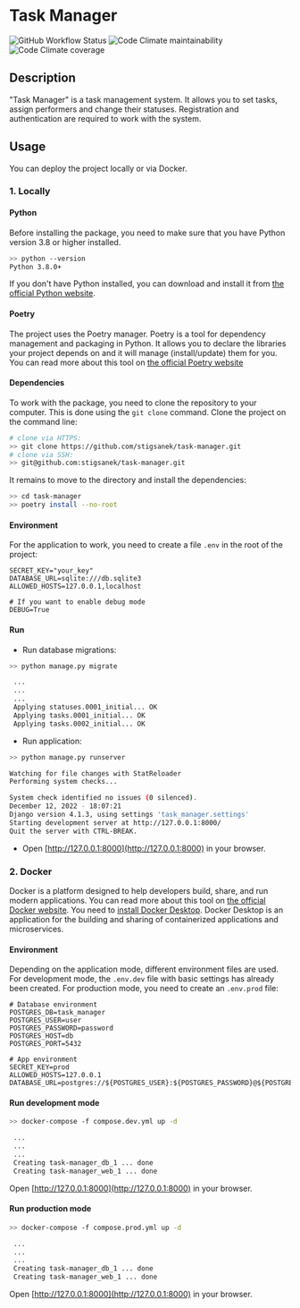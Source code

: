 # Task Manager

![GitHub Workflow Status](https://img.shields.io/github/actions/workflow/status/stigsanek/task-manager/pyci.yml?branch=main)
![Code Climate maintainability](https://img.shields.io/codeclimate/maintainability/stigsanek/task-manager)
![Code Climate coverage](https://img.shields.io/codeclimate/coverage/stigsanek/task-manager)

## Description

"Task Manager" is a task management system. It allows you to set tasks, assign performers and change their statuses.
Registration and authentication are required to work with the system.

## Usage

You can deploy the project locally or via Docker.

### 1. Locally

#### Python

Before installing the package, you need to make sure that you have Python version 3.8 or higher installed.

```bash
>> python --version
Python 3.8.0+
```

If you don't have Python installed, you can download and install it
from [the official Python website](https://www.python.org/downloads/).

#### Poetry

The project uses the Poetry manager. Poetry is a tool for dependency management and packaging in Python. It allows you
to declare the libraries your project depends on and it will manage (install/update) them for you. You can read more
about this tool on [the official Poetry website](https://python-poetry.org/)

#### Dependencies

To work with the package, you need to clone the repository to your computer. This is done using the `git clone` command.
Clone the project on the command line:

```bash
# clone via HTTPS:
>> git clone https://github.com/stigsanek/task-manager.git
# clone via SSH:
>> git@github.com:stigsanek/task-manager.git
```

It remains to move to the directory and install the dependencies:

```bash
>> cd task-manager
>> poetry install --no-root
```

#### Environment

For the application to work, you need to create a file `.env` in the root of the project:

```
SECRET_KEY="your_key"
DATABASE_URL=sqlite:///db.sqlite3
ALLOWED_HOSTS=127.0.0.1,localhost

# If you want to enable debug mode
DEBUG=True
```

#### Run

* Run database migrations:

```bash
>> python manage.py migrate

 ...
 ...
 ...
 Applying statuses.0001_initial... OK
 Applying tasks.0001_initial... OK
 Applying tasks.0002_initial... OK
```

* Run application:

```bash
>> python manage.py runserver

Watching for file changes with StatReloader
Performing system checks...

System check identified no issues (0 silenced).
December 12, 2022 - 18:07:21
Django version 4.1.3, using settings 'task_manager.settings'
Starting development server at http://127.0.0.1:8000/
Quit the server with CTRL-BREAK.
```

* Open [http://127.0.0.1:8000](http://127.0.0.1:8000) in your browser.

### 2. Docker

Docker is a platform designed to help developers build, share, and run modern applications.
You can read more about this tool on [the official Docker website](https://www.docker.com/).
You need to [install Docker Desktop](https://www.docker.com/products/docker-desktop/).
Docker Desktop is an application for the building and sharing of containerized applications and microservices.

#### Environment

Depending on the application mode, different environment files are used.
For development mode, the `.env.dev` file with basic settings has already been created.
For production mode, you need to create an `.env.prod` file:

```
# Database environment
POSTGRES_DB=task_manager
POSTGRES_USER=user
POSTGRES_PASSWORD=password
POSTGRES_HOST=db
POSTGRES_PORT=5432

# App environment
SECRET_KEY=prod
ALLOWED_HOSTS=127.0.0.1
DATABASE_URL=postgres://${POSTGRES_USER}:${POSTGRES_PASSWORD}@${POSTGRES_HOST}:${POSTGRES_PORT}/${POSTGRES_DB}
```

#### Run development mode

```bash
>> docker-compose -f compose.dev.yml up -d

 ...
 ...
 ...
 Creating task-manager_db_1 ... done
 Creating task-manager_web_1 ... done
```

Open [http://127.0.0.1:8000](http://127.0.0.1:8000) in your browser.

#### Run production mode

```bash
>> docker-compose -f compose.prod.yml up -d

 ...
 ...
 ...
 Creating task-manager_db_1 ... done
 Creating task-manager_web_1 ... done
```

Open [http://127.0.0.1:8000](http://127.0.0.1:8000) in your browser.
